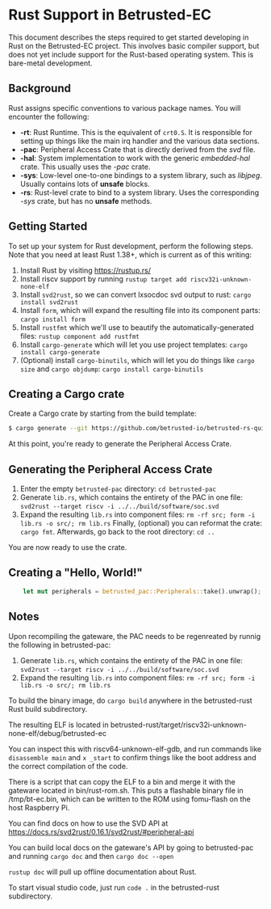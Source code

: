 # Rust Support in Betrusted-EC

This document describes the steps required to get started developing in Rust on the Betrusted-EC project.  This involves basic compiler support, but does not yet include support for the Rust-based operating system.  This is bare-metal development.

## Background

Rust assigns specific conventions to various package names.  You will encounter the following:

* **-rt**: Rust Runtime.  This is the equivalent of `crt0.S`.  It is responsible for setting up things like the main irq handler and the various data sections.
* **-pac**: Peripheral Access Crate that is directly derived from the *svd* file.
* **-hal**: System implementation to work with the generic *embedded-hal* crate.  This usually uses the *-pac* crate.
* **-sys**: Low-level one-to-one bindings to a system library, such as *libjpeg*.  Usually contains lots of **unsafe** blocks.
* **-rs**: Rust-level crate to bind to a system library.  Uses the corresponding *-sys* crate, but has no **unsafe** methods.

## Getting Started

To set up your system for Rust development, perform the following steps.  Note that you need at least Rust 1.38+, which is current as of this writing:

1. Install Rust by visiting https://rustup.rs/
2. Install riscv support by running `rustup target add riscv32i-unknown-none-elf`
3. Install `svd2rust`, so we can convert lxsocdoc svd output to rust: `cargo install svd2rust`
4. Install `form`, which will expand the resulting file into its component parts: `cargo install form`
5. Install `rustfmt` which we'll use to beautify the automatically-generated files: `rustup component add rustfmt`
6. Install `cargo-generate` which will let you use project templates: `cargo install cargo-generate`
7. (Optional) install `cargo-binutils`, which will let you do things like `cargo size` and `cargo objdump`: `cargo install cargo-binutils`

## Creating a Cargo crate

Create a Cargo crate by starting from the build template:

```sh
$ cargo generate --git https://github.com/betrusted-io/betrusted-rs-quickstart.git
```

At this point, you're ready to generate the Peripheral Access Crate.

## Generating the Peripheral Access Crate

1. Enter the empty `betrusted-pac` directory: `cd betrusted-pac`
2. Generate `lib.rs`, which contains the entirety of the PAC in one file: `svd2rust --target riscv -i ../../build/software/soc.svd`
3. Expand the resulting `lib.rs` into component files: `rm -rf src; form -i lib.rs -o src/; rm lib.rs`
Finally, (optional) you can reformat the crate: `cargo fmt`.  Afterwards, go back to the root directory: `cd ..`

You are now ready to use the crate.

## Creating a "Hello, World!"

```rust
    let mut peripherals = betrusted_pac::Peripherals::take().unwrap();
```

## Notes

Upon recompiling the gateware, the PAC needs to be regenreated by runnig the following in betrusted-pac:

1. Generate `lib.rs`, which contains the entirety of the PAC in one file: `svd2rust --target riscv -i ../../build/software/soc.svd`
2. Expand the resulting `lib.rs` into component files: `rm -rf src; form -i lib.rs -o src/; rm lib.rs`

To build the binary image, do `cargo build` anywhere in the betrusted-rust Rust build subdirectory.

The resulting ELF is located in betrusted-rust/target/riscv32i-unknown-none-elf/debug/betrusted-ec

You can inspect this with riscv64-unknown-elf-gdb, and run commands like `disassemble main` and `x _start` to confirm things
like the boot address and the correct compilation of the code.

There is a script that can copy the ELF to a bin and merge it with the gateware located in bin/rust-rom.sh. This puts
a flashable binary file in /tmp/bt-ec.bin, which can be written to the ROM using fomu-flash on the host Raspberry Pi.

You can find docs on how to use the SVD API at https://docs.rs/svd2rust/0.16.1/svd2rust/#peripheral-api

You can build local docs on the gateware's API by going to betrusted-pac and running `cargo doc` and then `cargo doc --open`

`rustup doc` will pull up offline documentation about Rust.

To start visual studio code, just run `code .` in the betrusted-rust subdirectory.
